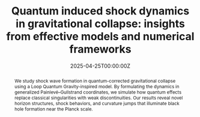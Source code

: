 ---
title: "Quantum induced shock dynamics in gravitational collapse: insights from effective models and numerical frameworks"
authors:
  - DQ
  - H. Liu
date: "2025-04-25T00:00:00Z"
doi: "https://arxiv.org/abs/2504.18462"

# Schedule page publish date (NOT publication's date).
publishDate: "2025-04-25T00:00:00Z"

# Publication type.
# Accepts a single type but formatted as a YAML list (for Hugo requirements).
# Enter a publication type from the CSL standard.
publication_types: ["Preprint"]

# Publication name and optional abbreviated publication name.
publication: ""
publication_short: ""

abstract: We study shock wave formation in quantum-corrected gravitational collapse using a Loop Quantum Gravity-inspired model. By formulating the dynamics in generalized Painlevé–Gullstrand coordinates, we simulate how quantum effects replace classical singularities with weak discontinuities. Our results reveal novel horizon structures, shock behaviors, and curvature jumps that illuminate black hole formation near the Planck scale.

# Summary. An optional shortened abstract.
summary: 

tags:
- Gravitational Collapse

featured: false

links:
# - name: Custom Link
#   url: http://example.org
url_pdf: https://arxiv.org/pdf/2504.18462
url_code: 'https://github.com/qudx54632/Shock-wave-project'
# url_dataset: '#'
# # url_poster: '#'
# url_project: ''
# url_slides: ''
# url_source: '#'
# url_video: '#'

# Featured image
# To use, add an image named `featured.jpg/png` to your page's folder. 
# image:
#   caption: 'Image credit: [**Unsplash**](https://unsplash.com/photos/s9CC2SKySJM)'
#   focal_point: ""
#   preview_only: false

# # Associated Projects (optional).
# #   Associate this publication with one or more of your projects.
# #   Simply enter your project's folder or file name without extension.
# #   E.g. `internal-project` references `content/project/internal-project/index.md`.
# #   Otherwise, set `projects: []`.
# projects:
# - internal-project

# # Slides (optional).
# #   Associate this publication with Markdown slides.
# #   Simply enter your slide deck's filename without extension.
# #   E.g. `slides: "example"` references `content/slides/example/index.md`.
# #   Otherwise, set `slides: ""`.
# slides: example
# ---

# This work is driven by the results in my [previous paper](/publication/conference-paper/) on LLMs.

# {{% callout note %}}
# Create your slides in Markdown - click the *Slides* button to check out the example.
# {{% /callout %}}

# Add the publication's **full text** or **supplementary notes** here. You can use rich formatting such as including [code, math, and images](https://docs.hugoblox.com/content/writing-markdown-latex/).

---
